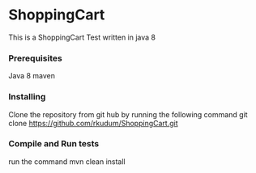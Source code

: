 # ShoppingCart
This is a ShoppingCart Test written in java 8

### Prerequisites

Java 8
maven

### Installing

Clone the repository from git hub by running the following command
git clone https://github.com/rkudum/ShoppingCart.git

### Compile and Run tests
run the command mvn clean install

